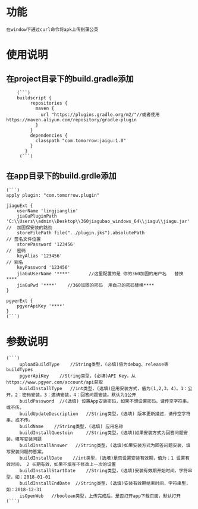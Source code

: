 # 功能
    在window下通过curl命令将apk上传到蒲公英
# 使用说明
## 在project目录下的build.gradle添加
        (```)
        buildscript {
             repositories {
               maven {
                 url "https://plugins.gradle.org/m2/"//或者使用https://maven.aliyun.com/repository/gradle-plugin
               }
             }
             dependencies {
               classpath "com.tomorrow:jaigu:1.0"
             }
           }
         (```)
## 在app目录下的build.grdle添加
    (```)
    apply plugin: "com.tomorrow.plugin"

    jiaguExt {
        userName 'lingjianglin'
        jiaGuPluginPath 'C:\\Users\\admin\\Desktop\\360jiagubao_windows_64\\jiagu\\jiagu.jar' //  加固保安装的路劲
        storeFilePath file("../plugin.jks").absolutePath                                                // 签名文件位置
        storePassword '123456'                                                             //  密码
        keyAlias '123456'                                                                            // 别名
        keyPassword '123456'
        jiaGuUserName '****'       //这里配置的是 你的360加固的用户名   替换****
        jiaGuPwd '****'    //360加固的密码  用自己的密码替换****
    }

    pgyerExt {
        pgyerApiKey '****'
    }
    (```)
# 参数说明
    (```)
         uploadBuildType    //String类型，(必填)值为debug、release等buildTypes
         pgyerApiKey    //String类型，(必填)API Key，从https://www.pgyer.com/account/api获取
         buildInstallType   //int类型，(选填)应用安装方式，值为(1,2,3，4)。1：公开，2：密码安装，3：邀请安装，4：回答问题安装。默认为1公开
         buildPassword  //(选填) 设置App安装密码，如果不想设置密码，请传空字符串，或不传。
         buildUpdateDescription   //String类型，(选填) 版本更新描述，请传空字符串，或不传。
         buildName    //String类型，(选填) 应用名称
         buildInstallQuestoin     //String类型，(选填)如果安装方式为回答问题安装，填写安装问题
         buildInstallAnswer   //String类型，(选填)如果安装方式为回答问题安装，填写安装问题的答案。
         buildInstallDate    //int类型，(选填)是否设置安装有效期，值为：1 设置有效时间， 2 长期有效，如果不填写不修改上一次的设置
         buildInstallStartDate    //String类型，(选填)安装有效期开始时间，字符串型，如：2018-01-01
         buildInstallEndDate  //String类型，(选填)安装有效期结束时间，字符串型，如：2018-12-31
         isOpenWeb   //boolean类型，上传完成后，是否打开app下载页面，默认打开
    (```)